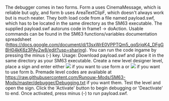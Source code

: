 The debugger comes in two forms. Form a uses CinemaMessage, which is reliable but ugly, and form b uses AreaTextClipF, which doesn't always work but is much neater.
They both load code from a file named payload.swf, which has to be located in the same directory as the SM63 executable.
The supplied payload.swf autoruns code in frame1 -> doAction.
Usable commands can be found in the SM63 functions/variables documentation spreadsheet (https://docs.google.com/document/d/13sxWrE0VPPTQm5_gqSrjqK4_DFgGBH04kK6z3PAy2w8/edit?usp=sharing).
You can run the code ingame by pressing the minus (-) key.
Usage: Download payload.swf and place it in the same directory as your SM63 executable. Create a new level designer level, place a sign and enter either <img src="https://raw.githubusercontent.com/Runouw-Mods/SM63-Mods/master/debugger/a.swf"> if you want to use form a or <img src="https://raw.githubusercontent.com/Runouw-Mods/SM63-Mods/master/debugger/b.swf"> if you want to use form b. Premade level codes are available at https://raw.githubusercontent.com/Runouw-Mods/SM63-Mods/master/debugger/Debugging.txt if you want them.
Test the level and open the sign. Click the 'Activate' button to begin debugging or 'Deactivate' to end.
Once activated, press minus (-) to run payload.swf.
